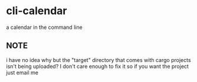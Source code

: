 # cli-calendar
a calendar in the command line
## NOTE
i have no idea why but the "target" directory that comes with cargo projects isn't being uploaded?
I don't care enough to fix it so if you want the project just email me
